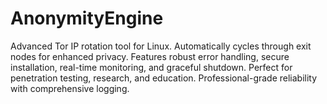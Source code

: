 # AnonymityEngine
Advanced Tor IP rotation tool for Linux. Automatically cycles through exit nodes for enhanced privacy. Features robust error handling, secure installation, real-time monitoring, and graceful shutdown. Perfect for penetration testing, research, and education. Professional-grade reliability with comprehensive logging.
